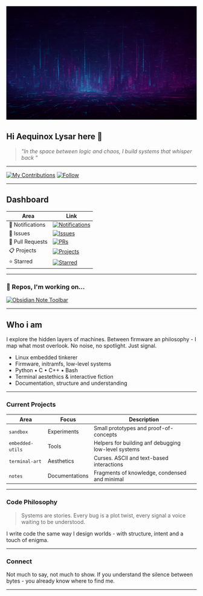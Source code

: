 <img src="./Header.png" alt="Header" width="100%" height=300>

## Hi Aequinox Lysar here 👋
> *"In the space between logic and chaos, I build systems that whisper back "*
---

[![My Contributions](https://img.shields.io/badge/Stats-View-blue?style=flat-square)](https://github.com/Aequinox-Lysar)
[![Follow](https://img.shields.io/github/followers/Aequinox-Lysar?style=social)](https://github.com/Aequinox-Lysar?tab=followers)

---
## Dashboard
|Area|Link|
| --- | --- |
| 🔔 Notifications|[![Notifications](https://img.shields.io/badge/-Review_my_Notifications-blue?logo=github)](https://github.com/notifications)
| 🐞 Issues |[![Issues](https://img.shields.io/badge/Working_on_my_Issues-purple?logo=github)](https://github.com/issues)
| 🔀 Pull Requests | [![PRs](https://img.shields.io/badge/-Do_more_Pull_Requests-green?logo=git)](https://github.com/pulls) |
| 📋 Projects | [![Projects](https://img.shields.io/badge/-These_are_my_own_tiny_Projects-teal?logo=github)](https://github.com/dashboard/projects) |
| ⭐ Starred | [![Starred](https://img.shields.io/badge/-Starred_Repos-yellow?logo=github)](https://github.com/stars) |


---

### 🧩 Repos, I'm working on...
[![Obsidian Note Toolbar](https://img.shields.io/badge/Osidian_Note_Toolbar-PR_send-yellowgreen?style=for-the-badge&logo=github)](https://github.com/chrisgurney/obsidian-note-toolbar)

---
## Who i am
I explore the hidden layers of machines.
Between firmware an philosophy - I map what most overlook.
No noise, no spotlight. Just signal.

- Linux embedded tinkerer
- Firmware, initramfs, low-level systems
- Python • C • C++ • Bash
- Terminal aestethics & interactive fiction
- Documentation, structure and understanding

---

### Current Projects
| Area | Focus | Description |
| ---- | ----- | ----------- |
| `sandbox` | Experiments | Small prototypes and proof-of- concepts |
| `embedded-utils` | Tools | Helpers for building anf debugging low-level systems |
| `terminal-art` | Aesthetics | Curses. ASCII and text-based interactions |
| `notes` | Documentations | Fragments of knowledge, condensed and minimal |

---
### Code Philosophy
> Systems are stories. Every bug is a plot twist,
> every signal a voice waiting to be understood.

I write code the same way I design worlds - with structure, intent and a touch of enigma.

---

### Connect
Not much to say, not much to show.
If you understand the silence between bytes - you already know where to find me.

---
